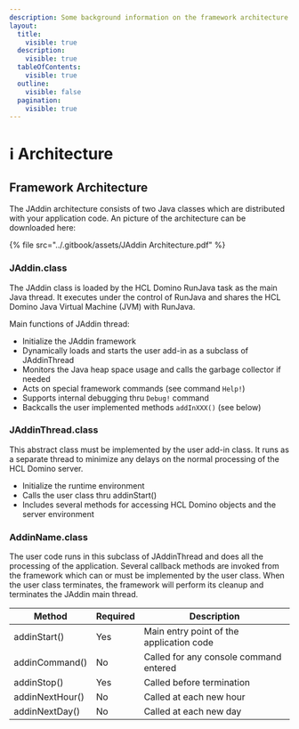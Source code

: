 ```yaml
---
description: Some background information on the framework architecture
layout:
  title:
    visible: true
  description:
    visible: true
  tableOfContents:
    visible: true
  outline:
    visible: false
  pagination:
    visible: true
---
```


# ℹ Architecture

## Framework Architecture <a href="#id-1-framework-architecture" id="id-1-framework-architecture"></a>

The JAddin architecture consists of two Java classes which are distributed with your application code. An picture of the architecture can be downloaded here:

{% file src="../.gitbook/assets/JAddin Architecture.pdf" %}

### **JAddin.class**

The JAddin class is loaded by the HCL Domino RunJava task as the main Java thread. It executes under the control of RunJava and shares the HCL Domino Java Virtual Machine (JVM) with RunJava.

Main functions of JAddin thread:

* Initialize the JAddin framework
* Dynamically loads and starts the user add-in as a subclass of JAddinThread
* Monitors the Java heap space usage and calls the garbage collector if needed
* Acts on special framework commands (see command `Help!`)
* Supports internal debugging thru `Debug!` command
* Backcalls the user implemented methods `addInXXX()` (see below)

### **JAddinThread.class**

This abstract class must be implemented by the user add-in class. It runs as a separate thread to minimize any delays on the normal processing of the HCL Domino server.

* Initialize the runtime environment
* Calls the user class thru addinStart()
* Includes several methods for accessing HCL Domino objects and the server environment

### **AddinName.class**

The user code runs in this subclass of JAddinThread and does all the processing of the application. Several callback methods are invoked from the framework which can or must be implemented by the user class. When the user class terminates, the framework will perform its cleanup and terminates the JAddin main thread.

| **Method**      | **Required** | **Description**                          |
| --------------- | ------------ | ---------------------------------------- |
| addinStart()    | Yes          | Main entry point of the application code |
| addinCommand()  | No           | Called for any console command entered   |
| addinStop()     | Yes          | Called before termination                |
| addinNextHour() | No           | Called at each new hour                  |
| addinNextDay()  | No           | Called at each new day                   |

